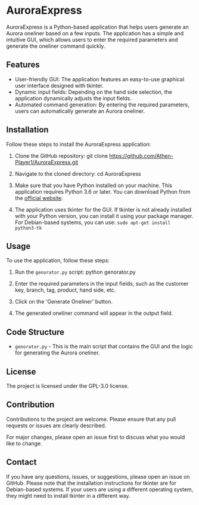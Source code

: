 # AuroraExpress

AuroraExpress is a Python-based application that helps users generate an Aurora oneliner based on a few inputs. The application has a simple and intuitive GUI, which allows users to enter the required parameters and generate the oneliner command quickly.

## Features

* User-friendly GUI: The application features an easy-to-use graphical user interface designed with tkinter.
* Dynamic input fields: Depending on the hand side selection, the application dynamically adjusts the input fields.
* Automated command generation: By entering the required parameters, users can automatically generate an Aurora oneliner.

## Installation

Follow these steps to install the AuroraExpress application:

1. Clone the GitHub repository:
git clone https://github.com/Athen-Player1/AuroraExpress.git

2. Navigate to the cloned directory:
cd AuroraExpress

3. Make sure that you have Python installed on your machine. This application requires Python 3.6 or later. You can download Python from the [official website](https://www.python.org/downloads/).

4. The application uses tkinter for the GUI. If tkinter is not already installed with your Python version, you can install it using your package manager. For Debian-based systems, you can use:
`sudo apt-get install python3-tk`

## Usage

To use the application, follow these steps:

1. Run the `genorator.py` script:
python genorator.py

2. Enter the required parameters in the input fields, such as the customer key, branch, tag, product, hand side, etc.
3. Click on the 'Generate Oneliner' button.
4. The generated oneliner command will appear in the output field.

## Code Structure

* `genorator.py` - This is the main script that contains the GUI and the logic for generating the Aurora oneliner.

## License

The project is licensed under the GPL-3.0 license.

## Contribution

Contributions to the project are welcome. Please ensure that any pull requests or issues are clearly described.

For major changes, please open an issue first to discuss what you would like to change.

## Contact

If you have any questions, issues, or suggestions, please open an issue on GitHub.
Please note that the installation instructions for tkinter are for Debian-based systems. If your users are using a different operating system, they might need to install tkinter in a different way.

